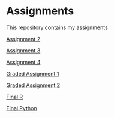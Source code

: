 # Assignments
This repository contains my assignments

[Assignment 2](https://github.com/gionni3003/Assignments/blob/master/assignment2%20(2).ipynb) 
 
[Assignment 3](https://github.com/gionni3003/Assignments/blob/master/assignment3%20(1).ipynb)

[Assignment 4](https://github.com/gionni3003/Assignments/blob/master/assignment4.ipynb)

[Graded Assignment 1](https://github.com/gionni3003/Assignments/blob/master/Graded_assignment1.ipynb)

[Graded Assignment 2](https://github.com/gionni3003/Assignments/blob/master/Graded_assignment_2%20(1).ipynb)

[Final R](https://russet.uvt.nl/user/u256087/notebooks/finale/codici/Exam_student.ipynb)

[Final Python](https://russet.uvt.nl/user/u256087/notebooks/finale/codici/exam_june_7_2018.ipynb)

